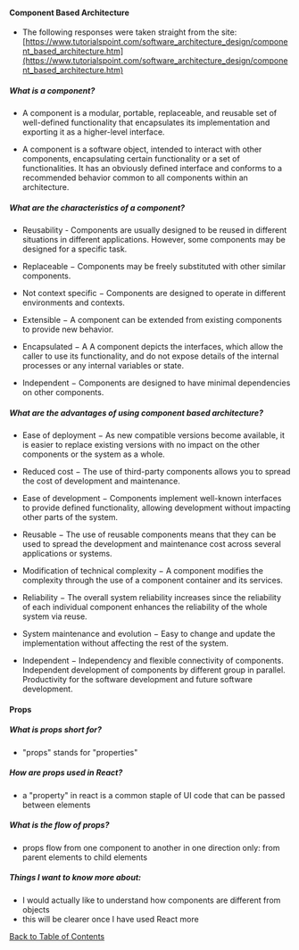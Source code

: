 #### Component Based Architecture

- The following responses were taken straight from the site: [https://www.tutorialspoint.com/software_architecture_design/component_based_architecture.htm](https://www.tutorialspoint.com/software_architecture_design/component_based_architecture.htm)


##### What is a component?

- A component is a modular, portable, replaceable, and reusable set of well-defined functionality that encapsulates its implementation and exporting it as a higher-level interface.

- A component is a software object, intended to interact with other components, encapsulating certain functionality or a set of functionalities. It has an obviously defined interface and conforms to a recommended behavior common to all components within an architecture.


##### What are the characteristics of a component?

- Reusability - Components are usually designed to be reused in different situations in different applications. However, some components may be designed for a specific task.

- Replaceable − Components may be freely substituted with other similar components.

- Not context specific − Components are designed to operate in different environments and contexts.

- Extensible − A component can be extended from existing components to provide new behavior.

- Encapsulated − A A component depicts the interfaces, which allow the caller to use its functionality, and do not expose details of the internal processes or any internal variables or state.

- Independent − Components are designed to have minimal dependencies on other components.


##### What are the advantages of using component based architecture?

- Ease of deployment − As new compatible versions become available, it is easier to replace existing versions with no impact on the other components or the system as a whole.

- Reduced cost − The use of third-party components allows you to spread the cost of development and maintenance.

- Ease of development − Components implement well-known interfaces to provide defined functionality, allowing development without impacting other parts of the system.

- Reusable − The use of reusable components means that they can be used to spread the development and maintenance cost across several applications or systems.

- Modification of technical complexity − A component modifies the complexity through the use of a component container and its services.

- Reliability − The overall system reliability increases since the reliability of each individual component enhances the reliability of the whole system via reuse.

- System maintenance and evolution − Easy to change and update the implementation without affecting the rest of the system.

- Independent − Independency and flexible connectivity of components. Independent development of components by different group in parallel. Productivity for the software development and future software development.




#### Props

##### What is props short for?
- "props" stands for "properties"


##### How are props used in React?
- a "property" in react is a common staple of UI code that can be passed between elements


##### What is the flow of props? 
- props flow from one component to another in one direction only: from parent elements to child elements


##### Things I want to know more about:
- I would actually like to understand how components are different from objects
- this will be clearer once I have used React more


[Back to Table of Contents](https://ryanhoffman4.github.io/reading-notes/)